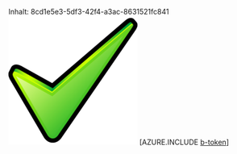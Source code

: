 Inhalt: 8cd1e5e3-5df3-42f4-a3ac-8631521fc841![Bild](0e1fc00b-3b6b-442f-9f71-91397e174b23.png)
[AZURE.INCLUDE [b-token](9aab4634-8f7d-4f58-9d19-ab18da5b5016.md)]
